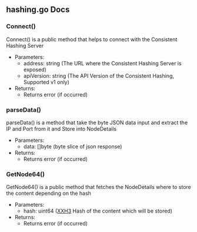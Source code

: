 ## hashing.go Docs

### Connect()

Connect() is a public method that helps to connect with the Consistent Hashing Server

- Parameters:
  - address: string (The URL where the Consistent Hashing Server is exposed)
  - apiVersion: string (The API Version of the Consistent Hashing, Supported v1 only)
- Returns:
  - Returns error (if occurred)

### parseData()

parseData() is a method that take the byte JSON data input and extract the IP and Port from it and Store into NodeDetails

- Parameters:
  - data: []byte (byte slice of json response)
- Returns:
  - Returns error (if occurred)

### GetNode64()

GetNode64() is a public method that fetches the NodeDetails where to store the content depending on the hash

- Parameters:
  - hash: uint64 ([XXH3](https://xxhash.com/) Hash of the content which will be stored)
- Returns:
  - Returns error (if occurred)

